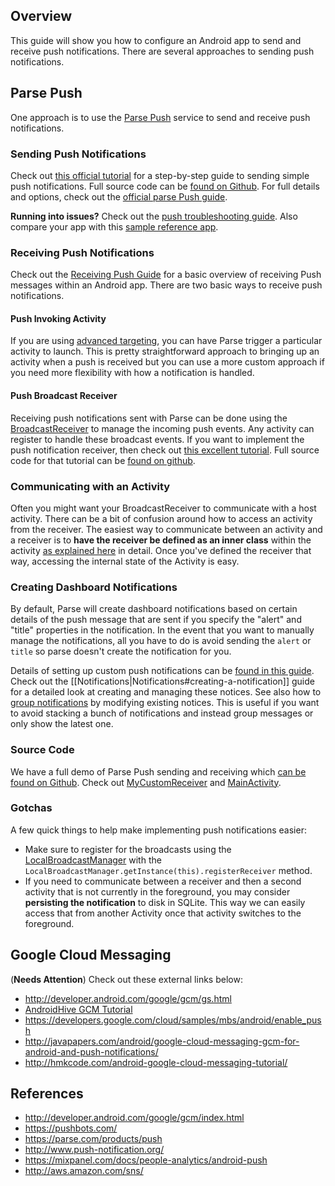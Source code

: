 ## Overview

This guide will show you how to configure an Android app to send and receive push notifications. There are several approaches to sending push notifications.

## Parse Push

One approach is to use the [Parse Push](https://parse.com/tutorials/android-push-notifications) service to send and receive push notifications.

### Sending Push Notifications

Check out [this official tutorial](https://parse.com/tutorials/android-push-notifications) for a step-by-step guide to sending simple push notifications. Full source code can be [found on Github](https://github.com/ParsePlatform/PushTutorial). For full details and options, check out the [official parse Push guide](https://parse.com/docs/push_guide#setup/Android). 

**Running into issues?** Check out the [push troubleshooting guide](https://parse.com/docs/push_guide#troubleshooting/Android). Also compare your app with this [sample reference app](https://github.com/thecodepath/ParsePushNotificationExample/tree/master/src/com/test).

### Receiving Push Notifications

Check out the [Receiving Push Guide](https://parse.com/docs/push_guide#receiving/Android) for a basic overview of receiving Push messages within an Android app. There are two basic ways to receive push notifications.

#### Push Invoking Activity

If you are using [advanced targeting](https://parse.com/docs/push_guide#sending-queries/Android), you can have Parse trigger a particular activity to launch. This is pretty straightforward approach to bringing up an activity when a push is received but you can use a more custom approach if you need more flexibility with how a notification is handled.

#### Push Broadcast Receiver

Receiving push notifications sent with Parse can be done using the [BroadcastReceiver](http://developer.android.com/reference/android/content/BroadcastReceiver.html) to manage the incoming push events. Any activity can register to handle these broadcast events. If you want to implement the push notification receiver, then check out [this excellent tutorial](http://ahirazitai.blogspot.in/2013/05/push-notification.html). Full source code for that tutorial can be [found on github](https://github.com/ahiraz/pushNotificationDemo). 

### Communicating with an Activity

Often you might want your BroadcastReceiver to communicate with a host activity. There can be a bit of confusion around how to access an activity from the receiver. The easiest way to communicate between an activity and a receiver is to **have the receiver be defined as an inner class** within the activity [as explained here](http://stackoverflow.com/a/10218242) in detail. Once you've defined the receiver that way, accessing the internal state of the Activity is easy.

### Creating Dashboard Notifications

By default, Parse will create dashboard notifications based on certain details of the push message that are sent if you specify the "alert" and "title" properties in the notification. In the event that you want to manually manage the notifications, all you have to do is avoid sending the `alert` or `title` so parse doesn't create the notification for you. 

Details of setting up custom push notifications can be [found in this guide](https://www.parse.com/questions/update-notification-in-android). Check out the [[Notifications|Notifications#creating-a-notification]] guide for a detailed look at creating and managing these notices. See also how to [group notifications](http://developer.android.com/training/notify-user/managing.html) by modifying existing notices. This is useful if you want to avoid stacking a bunch of notifications and instead group messages or only show the latest one.

### Source Code

We have a full demo of Parse Push sending and receiving which [can be found on Github](https://github.com/thecodepath/ParsePushNotificationExample/tree/master/src/com/test). Check out [MyCustomReceiver](https://github.com/thecodepath/ParsePushNotificationExample/blob/master/src/com/test/MyCustomReceiver.java) and [MainActivity](https://github.com/thecodepath/ParsePushNotificationExample/blob/master/src/com/test/MainActivity.java). 

### Gotchas

A few quick things to help make implementing push notifications easier:

 * Make sure to register for the broadcasts using the [LocalBroadcastManager](http://developer.android.com/reference/android/support/v4/content/LocalBroadcastManager.html) with the `LocalBroadcastManager.getInstance(this).registerReceiver` method. 
 * If you need to communicate between a receiver and then a second activity that is not currently in the foreground, you may consider **persisting the notification** to disk in SQLite. This way we can easily access that from another Activity once that activity switches to the foreground.

## Google Cloud Messaging

(**Needs Attention**) Check out these external links below:

 * <http://developer.android.com/google/gcm/gs.html>
 * [AndroidHive GCM Tutorial](http://www.androidhive.info/2012/10/android-push-notifications-using-google-cloud-messaging-gcm-php-and-mysql/)
 * <https://developers.google.com/cloud/samples/mbs/android/enable_push>
 * <http://javapapers.com/android/google-cloud-messaging-gcm-for-android-and-push-notifications/>
 * <http://hmkcode.com/android-google-cloud-messaging-tutorial/>

## References

* <http://developer.android.com/google/gcm/index.html>
* <https://pushbots.com/>
* <https://parse.com/products/push>
* <http://www.push-notification.org/>
* <https://mixpanel.com/docs/people-analytics/android-push>
* <http://aws.amazon.com/sns/>